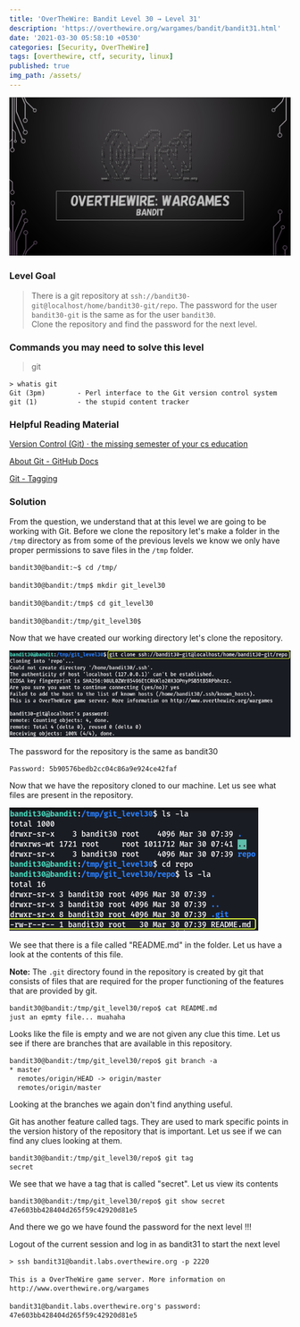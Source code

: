 ```yaml
---
title: 'OverTheWire: Bandit Level 30 → Level 31'
description: 'https://overthewire.org/wargames/bandit/bandit31.html'
date: '2021-03-30 05:58:10 +0530'
categories: [Security, OverTheWire]
tags: [overthewire, ctf, security, linux]
published: true
img_path: /assets/
---
```


![OverTheWire Banner](images/overthewire-banner.png)

### Level Goal

> There is a git repository at `ssh://bandit30-git@localhost/home/bandit30-git/repo`. The password for the user `bandit30-git` is the same as for the user `bandit30`.  
> Clone the repository and find the password for the next level.

### Commands you may need to solve this level

> git

```
> whatis git  
Git (3pm)        - Perl interface to the Git version control system  
git (1)          - the stupid content tracker
```

### Helpful Reading Material

[Version Control (Git) · the missing semester of your cs education](https://missing.csail.mit.edu/2020/version-control/)

[About Git - GitHub Docs](https://guides.github.com/introduction/git-handbook/)

[Git - Tagging](https://git-scm.com/book/en/v2/Git-Basics-Tagging)

### Solution

From the question, we understand that at this level we are going to be working with Git. Before we clone the repository let's make a folder in the `/tmp` directory as from some of the previous levels we know we only have proper permissions to save files in the `/tmp` folder.

```
bandit30@bandit:~$ cd /tmp/

bandit30@bandit:/tmp$ mkdir git_level30

bandit30@bandit:/tmp$ cd git_level30

bandit30@bandit:/tmp/git_level30$
```

Now that we have created our working directory let's clone the repository.

![Clone Git Repository](images/bandit-30-31/clone-git-repo.png)

The password for the repository is the same as bandit30

```
Password: 5b90576bedb2cc04c86a9e924ce42faf
```

Now that we have the repository cloned to our machine. Let us see what files are present in the repository.

![View File Content|380](images/bandit-30-31/view-file-content.png)

We see that there is a file called "README.md" in the folder. Let us have a look at the contents of this file.

**Note:** The `.git` directory found in the repository is created by git that consists of files that are required for the proper functioning of the features that are provided by git.

```
bandit30@bandit:/tmp/git_level30/repo$ cat README.md   
just an epmty file... muahaha
```

Looks like the file is empty and we are not given any clue this time. Let us see if there are branches that are available in this repository.

```
bandit30@bandit:/tmp/git_level30/repo$ git branch -a  
* master  
  remotes/origin/HEAD -> origin/master  
  remotes/origin/master
```

Looking at the branches we again don't find anything useful.

Git has another feature called tags. They are used to mark specific points in the version history of the repository that is important. Let us see if we can find any clues looking at them.

```
bandit30@bandit:/tmp/git_level30/repo$ git tag  
secret
```

We see that we have a tag that is called "secret". Let us view its contents

```
bandit30@bandit:/tmp/git_level30/repo$ git show secret  
47e603bb428404d265f59c42920d81e5
```

And there we go we have found the password for the next level !!!

Logout of the current session and log in as bandit31 to start the next level

```
> ssh bandit31@bandit.labs.overthewire.org -p 2220

This is a OverTheWire game server. More information on http://www.overthewire.org/wargames

bandit31@bandit.labs.overthewire.org's password: 47e603bb428404d265f59c42920d81e5
```